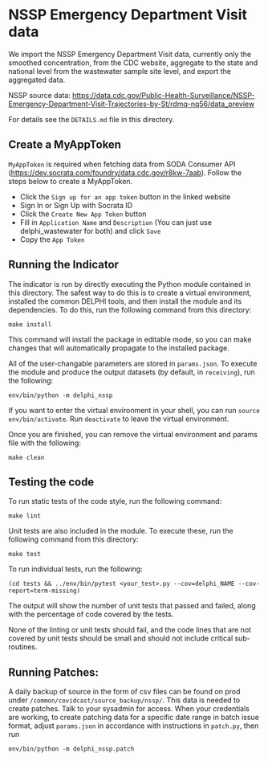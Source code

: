 # NSSP Emergency Department Visit data

We import the NSSP Emergency Department Visit data, currently only the smoothed concentration, from the CDC website, aggregate to the state and national level from the wastewater sample site level, and export the aggregated data.

NSSP source data: https://data.cdc.gov/Public-Health-Surveillance/NSSP-Emergency-Department-Visit-Trajectories-by-St/rdmq-nq56/data_preview

For details see the `DETAILS.md` file in this directory.

## Create a MyAppToken
`MyAppToken` is required when fetching data from SODA Consumer API 
(https://dev.socrata.com/foundry/data.cdc.gov/r8kw-7aab). Follow the 
steps below to create a MyAppToken.
- Click the `Sign up for an app token` button in the linked website
- Sign In or Sign Up with Socrata ID
- Click the `Create New App Token` button
- Fill in `Application Name` and `Description` (You can just use delphi_wastewater
  for both) and click `Save`
- Copy the `App Token`


## Running the Indicator

The indicator is run by directly executing the Python module contained in this
directory. The safest way to do this is to create a virtual environment,
installed the common DELPHI tools, and then install the module and its
dependencies. To do this, run the following command from this directory:

```
make install
```

This command will install the package in editable mode, so you can make changes that
will automatically propagate to the installed package. 

All of the user-changable parameters are stored in `params.json`. To execute
the module and produce the output datasets (by default, in `receiving`), run
the following:

```
env/bin/python -m delphi_nssp
```

If you want to enter the virtual environment in your shell, 
you can run `source env/bin/activate`. Run `deactivate` to leave the virtual environment. 

Once you are finished, you can remove the virtual environment and 
params file with the following:

```
make clean
```

## Testing the code

To run static tests of the code style, run the following command:

```
make lint
```

Unit tests are also included in the module. To execute these, run the following
command from this directory:

```
make test
```

To run individual tests, run the following:

```
(cd tests && ../env/bin/pytest <your_test>.py --cov=delphi_NAME --cov-report=term-missing)
```

The output will show the number of unit tests that passed and failed, along
with the percentage of code covered by the tests. 

None of the linting or unit tests should fail, and the code lines that are not covered by unit tests should be small and
should not include critical sub-routines. 

## Running Patches:
A daily backup of source in the form of csv files can be found on prod under `/common/covidcast/source_backup/nssp/`. This data is needed to create patches. Talk to your sysadmin for access.
When your credentials are working, to create patching data for a specific date range in batch issue format, adjust `params.json` in accordance with instructions in `patch.py`, then run
```
env/bin/python -m delphi_nssp.patch
```